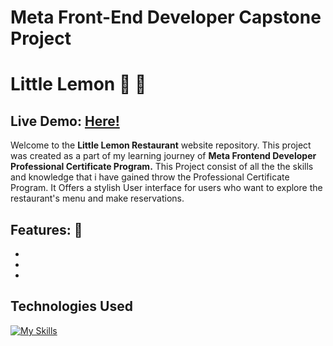 # Meta Front-End Developer Capstone Project

# Little Lemon 🍋 🤠

## Live Demo: [Here!](https://little-lemon-sohaibdevv.netlify.app/)

Welcome to the **Little Lemon Restaurant** website repository. This project was created as a part of my learning journey of **Meta Frontend Developer Professional Certificate Program.** This Project consist of all the the skills and knowledge that i have gained throw the Professional Certificate Program. It Offers a stylish User interface for users who want to explore the restaurant's menu and make reservations.

## Features: 🙂
*
*
*

## Technologies Used
[![My Skills](https://skillicons.dev/icons?i=html,css,js,react,figma,git)](https://skillicons.dev)